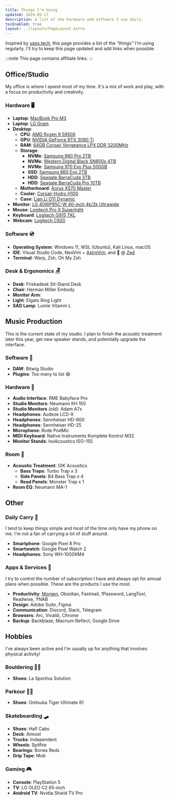 ```yaml
---
title: Things I'm Using
updated: 2024-05-17
description: A list of the hardware and software I use daily.
tocEnabled: true
layout: ../layouts/PageLayout.astro
---
```


Inspired by [uses.tech](https://uses.tech), this page provides a list of the _"things"_ I'm using regularly. I'll try to keep this page updated and add links when possible.

:::note
This page contains affiliate links.
:::

## Office/Studio

My office is where I spend most of my time. It's a mix of work and play, with a focus on productivity and creativity.

### Hardware 🖥️

- **Laptop**: [MacBook Pro M3](https://amzn.to/3Kr2rZa)
- **Laptop**: [LG Gram](https://amzn.to/3KmleVz)
- **Desktop**:
  - **CPU**: [AMD Ryzen 9 5950X](https://amzn.to/3x2wPpB)
  - **GPU**: [NVIDIA GeForce RTX 3080 Ti](https://amzn.to/3VowmHL)
  - **RAM**: [64GB Corsair Vengeance LPX DDR 3200MHz](https://amzn.to/3VqK5hj)
  - **Storage**:
    - **NVMe**: [Samsung 980 Pro 2TB](https://amzn.to/3wVkgMT)
    - **NVMe**: [Western Digital Black SN850x 4TB](https://amzn.to/3wYujk8)
    - **NVMe**: [Samsung 970 Evo Plus 500GB](https://amzn.to/4aJLIuA)
    - **SSD**: [Samsung 860 Evo 2TB](https://amzn.to/4aIvB0z)
    - **HDD**: [Seagate BarraCuda 3TB](https://amzn.to/4aENGwB)
    - **HDD**: [Seagate BarraCuda Pro 10TB](https://amzn.to/3yQZlLf)
  - **Motherboard**: [Aorus X570 Master](https://amzn.to/4bYgMIf)
  - **Cooler**: [Corsair Hydro H100](https://amzn.to/3R7KP8i)
  - **Case**: [Lian Li O11 Dynamic](https://amzn.to/4bEk1VC)
- **Monitor**: [LG 40WP95C-W 40-inch 4k/2k Ultrawide](https://amzn.to/4c5lNyR)
- **Mouse**: [Logitech Pro X Superlight](https://amzn.to/4aIbuj1)
- **Keyboard**: [Logitech G915 TKL](https://amzn.to/3R8Ed9G)
- **Webcam**: [Logitech C920](https://amzn.to/455nrOw)

### Software 💿

- **Operating System**: Windows 11, WSL (Ubuntu), Kali Linux, macOS
- **IDE**: Visual Studio Code, NeoVim + [AstroVim](https://astronvim.com/), and 👀 @ [Zed](https://zed.dev)
- **Terminal**: Warp, Zsh, Oh My Zsh

### Desk & Ergonomics 🪑

- **Desk**: Friskadesk Sit-Stand Desk
- **Chair**: Herman Miller Embody
- **Monitor Arm**:
- **Light**: Elgato Ring Light
- **SAD Lamp**: Lumie Vitamin L

## Music Production

This is the current state of my studio. I plan to finish the acoustic treatment later this year, get new speaker stands, and potentially upgrade the interface.

### Software 📀

- **DAW**: Bitwig Studio
- **Plugins**: Too many to list 😅

### Hardware 🎹

- **Audio Interface**: RME Babyface Pro
- **Studio Monitors**: Neumann KH 150
- **Studio Monitors** _(old)_: Adam A7x
- **Headphones**: Audeze LCD-X
- **Headphones**: Sennheiser HD-600
- **Headphones**: Sennheiser HD-25
- **Microphone**: Rode PodMic
- **MIDI Keyboard**: Native Instruments Komplete Kontrol M32
- **Monitor Stands**: IsoAcoustics ISO-155

### Room 🧽

- **Acoustic Treatment**: GIK Acoustics
  - **Bass Traps**: Turbo Trap x 3
  - **Side Panels**: B4 Bass Trap x 4
  - **Read Panels**: Monster Trap x 1
- **Room EQ**: Neumann MA-1

## Other

### Daily Carry 🎒

I tend to keep things simple and most of the time only have my phone on me. I'm not a fan of carrying a lot of stuff around.

- **Smartphone**: Google Pixel 8 Pro
- **Smartwatch**: Google Pixel Watch 2
- **Headphones**: Sony WH-1000XM4

### Apps & Services 🍃

I try to control the number of subscription I have and always opt for annual plans when possible. These are the products I use the most.

- **Productivity**: [Morgen](), Obsidian, Fastmail, 1Password, LangTool, Readwise, YNAB
- **Design**: Adobe Suite, Figma
- **Communication**: Discord, Slack, Telegram
- **Browsers**: Arc, Vivaldi, Chrome
- **Backup**: Backblaze, Macrium Reflect, Google Drive

## Hobbies

I've always been active and I'm usually up for anything that involves physical activity!

### Bouldering 🧗‍♂️

- **Shoes**: La Sportiva Solution

### Parkour 🏃‍♂️

- **Shoes**: Onitsuka Tiger Ultimate 81

### Skateboarding 🛹

- **Shoes**: Half Cabs
- **Deck**: Almost
- **Trucks**: Independent
- **Wheels**: Spitfire
- **Bearings**: Bones Reds
- **Grip Tape**: Mob

### Gaming 🎮

- **Console**: PlayStation 5
- **TV**: LG OLED C2 65-inch
- **Android TV**: Nvidia Shield TV Pro
